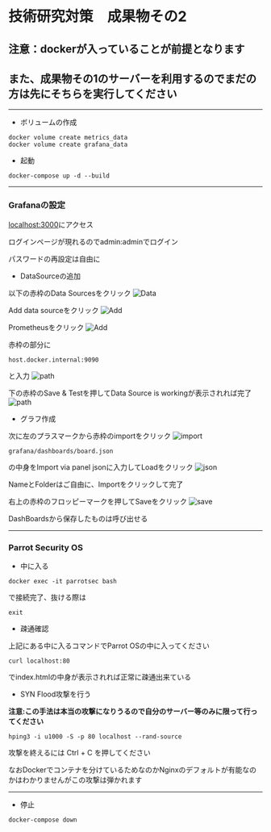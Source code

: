 # 技術研究対策　成果物その2
## 注意：dockerが入っていることが前提となります
## また、成果物その1のサーバーを利用するのでまだの方は先にそちらを実行してください
***

- ボリュームの作成
```
docker volume create metrics_data
docker volume create grafana_data
```

- 起動
```
docker-compose up -d --build
```
***
### Grafanaの設定

[localhost:3000](localhost:3000)にアクセス

ログインページが現れるのでadmin:adminでログイン

パスワードの再設定は自由に

- DataSourceの追加

以下の赤枠のData Sourcesをクリック
![Data](./img/Datasource.png)

Add data sourceをクリック
![Add](./img/Pometheus.png)

Prometheusをクリック
![Add](./img/Pometheus-2.png)

赤枠の部分に
```
host.docker.internal:9090
```
と入力
![path](./img/Pometheus-3.png)

下の赤枠のSave & Testを押してData Source is workingが表示されれば完了
![path](./img/Pometheus-4.png)

- グラフ作成

次に左のプラスマークから赤枠のimportをクリック
![import](./img/import.png)

```
grafana/dashboards/board.json
```
の中身をImport via panel jsonに入力してLoadをクリック
![json](./img/fromjson.png)

NameとFolderはご自由に、Importをクリックして完了


右上の赤枠のフロッピーマークを押してSaveをクリック
![save](./img/save.png)

DashBoardsから保存したものは呼び出せる
***
### Parrot Security OS
- 中に入る

```
docker exec -it parrotsec bash
```
で接続完了、抜ける際は
```
exit
```

- 疎通確認

上記にある中に入るコマンドでParrot OSの中に入ってください
```
curl localhost:80
```
でindex.htmlの中身が表示されれば正常に疎通出来ている

- SYN Flood攻撃を行う

**注意:この手法は本当の攻撃になりうるので自分のサーバー等のみに限って行ってください**

```
hping3 -i u1000 -S -p 80 localhost --rand-source
```

攻撃を終えるには Ctrl + C を押してください

なおDockerでコンテナを分けているためなのかNginxのデフォルトが有能なのかはわかりませんがこの攻撃は弾かれます

***
- 停止
```
docker-compose down
```
